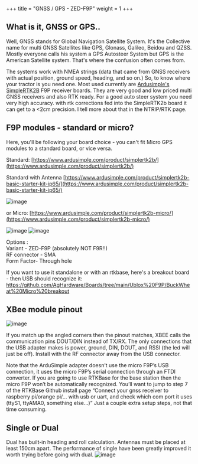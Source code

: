 +++
title = "GNSS / GPS - ZED-F9P"
weight = 1
+++

## What is it, GNSS or GPS.. 
Well, GNSS stands for Global Navigation Satellite System. It's the Collective name for multi GNSS Satellites like GPS, Glonass, Galileo, Beidou and QZSS. Mostly everyone calls his system a GPS Autosteer System but GPS is the American Satellite system. That's where the confusion often comes from.

The systems work with NMEA strings (data that came from GNSS receivers with actual position, ground speed, heading, and so on.) So, to know where your tractor is you need one. Most used currently are [Ardusimple's SimpleRTK2B](https://www.ardusimple.com/simplertk2b/) F9P receiver boards. They are very good and low priced multi GNSS receivers and also RTK ready. For a good auto steer system you need very high accuracy. with rtk corrections fed into the SimpleRTK2b board it can get to a <2cm precision. I tell more about that in the NTRIP/RTK page.

## F9P modules - standard or micro?

Here, you'll be following your board choice - you can't fit Micro GPS modules to a standard board, or vice versa.

Standard: [https://www.ardusimple.com/product/simplertk2b/](https://www.ardusimple.com/product/simplertk2b/)

Standard with Antenna [https://www.ardusimple.com/product/simplertk2b-basic-starter-kit-ip65/](https://www.ardusimple.com/product/simplertk2b-basic-starter-kit-ip65/)

![image](../../img/simplertk2b.png)

or Micro: [https://www.ardusimple.com/product/simplertk2b-micro/](https://www.ardusimple.com/product/simplertk2b-micro/)

![image](../../img/simplertk2b-micro.png)
![image](../../img/simplertk2b-micro-pinout.png)

Options :\
Variant - ZED-F9P (absolutely NOT F9R!!)\
RF connector - SMA\
Form Factor- Through hole

If you want to use it standalone or with an rtkbase, here's a breakout board - then USB should recognize it: https://github.com/AgHardware/Boards/tree/main/Ublox%20F9P/BuckWheat%20Micro%20breakout

## XBee module pinout
![image](../../img/xbee-module-pinout.png)

If you match up the angled corners then the pinout matches, XBEE calls the communication pins DOUT/DIN instead of TX/RX. The only connections that the USB adapter makes is power, ground, DIN, DOUT, and RSSI (the led will just be off). Install with the RF connector away from the USB connector.

Note that the ArduSimple adapter doesn’t use the micro F9P’s USB connection, it uses the micro F9P’s serial connection through an FTDI converter. If you are going to use RTKBase for the base station then the micro F9P won’t be automatically recognized. You’ll want to jump to step 7 of the RTKBase Github install page “Connect your gnss receiver to raspberry pi/orange pi/… with usb or uart, and check which com port it uses (ttyS1, ttyAMA0, something else…)” Just a couple extra setup steps, not that time consuming.

## Single or Dual
Dual has built-in heading and roll calculation. Antennas must be placed at least 150cm apart. The performance of single have been greatly improved it worth trying before going with dual.
![image](../../img/dual-antenna-photo.png)
